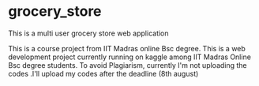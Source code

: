 # grocery_store
This is a multi user grocery store web application

This is a course project from IIT Madras online Bsc degree.
This is a web development project currently running on kaggle among IIT Madras Online Bsc degree students.
To avoid Plagiarism, currently I'm not uploading the codes .I'll upload my codes after the deadline (8th august) 
